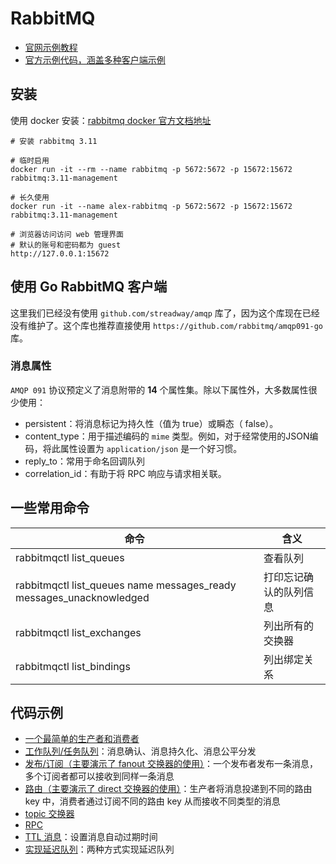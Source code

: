 # RabbitMQ

- [官网示例教程](https://www.rabbitmq.com/getstarted.html)
- [官方示例代码，涵盖多种客户端示例](https://github.com/rabbitmq/rabbitmq-tutorials)

## 安装

使用 docker 安装：[rabbitmq docker 官方文档地址](https://registry.hub.docker.com/_/rabbitmq/)

```shell
# 安装 rabbitmq 3.11

# 临时启用
docker run -it --rm --name rabbitmq -p 5672:5672 -p 15672:15672 rabbitmq:3.11-management

# 长久使用
docker run -it --name alex-rabbitmq -p 5672:5672 -p 15672:15672 rabbitmq:3.11-management

# 浏览器访问访问 web 管理界面
# 默认的账号和密码都为 guest
http://127.0.0.1:15672
```

## 使用 Go RabbitMQ 客户端

这里我们已经没有使用 `github.com/streadway/amqp` 库了，因为这个库现在已经没有维护了。这个库也推荐直接使用 `https://github.com/rabbitmq/amqp091-go` 库。

### 消息属性

`AMQP 091` 协议预定义了消息附带的 **14** 个属性集。除以下属性外，大多数属性很少使用：

- persistent：将消息标记为持久性（值为 true）或瞬态（ false）。
- content_type：用于描述编码的 `mime` 类型。例如，对于经常使用的JSON编码，将此属性设置为 `application/json` 是一个好习惯。
- reply_to：常用于命名回调队列
- correlation_id：有助于将 RPC 响应与请求相关联。

## 一些常用命令

命令 | 含义 |
--- | ---
rabbitmqctl list_queues | 查看队列
rabbitmqctl list_queues name messages_ready messages_unacknowledged | 打印忘记确认的队列信息
rabbitmqctl list_exchanges | 列出所有的交换器
rabbitmqctl list_bindings | 列出绑定关系

## 代码示例

- [一个最简单的生产者和消费者](./simple)
- [工作队列/任务队列](./task_worker)：消息确认、消息持久化、消息公平分发
- [发布/订阅（主要演示了 fanout 交换器的使用）](./publish_subscribe)：一个发布者发布一条消息，多个订阅者都可以接收到同样一条消息
- [路由（主要演示了 direct 交换器的使用）](./route)：生产者将消息投递到不同的路由 key 中，消费者通过订阅不同的路由 key 从而接收不同类型的消息
- [topic 交换器](./topic)
- [RPC](./rpc_sample)
- [TTL 消息](./ttl_message)：设置消息自动过期时间
- [实现延迟队列](./delay_message)：两种方式实现延迟队列